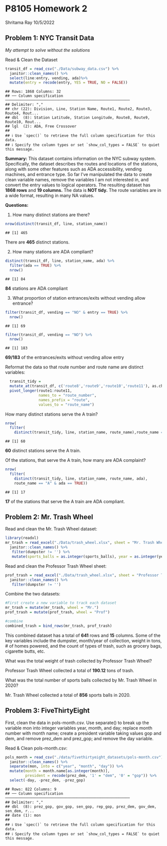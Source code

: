 P8105 Homework 2
================
Shritama Ray
10/5/2022

## Problem 1: NYC Transit Data

*My attempt to solve without the solutions*

Read & Clean the Dataset

``` r
transit_df = read_csv("./Data/subway_data.csv") %>%
  janitor::clean_names() %>%
  select(line:entry, vending, ada)%>%
  mutate(entry = recode(entry, YES = TRUE, NO = FALSE)) 
```

    ## Rows: 1868 Columns: 32
    ## ── Column specification ────────────────────────────────────────────────────────
    ## Delimiter: ","
    ## chr (22): Division, Line, Station Name, Route1, Route2, Route3, Route4, Rout...
    ## dbl  (8): Station Latitude, Station Longitude, Route8, Route9, Route10, Rout...
    ## lgl  (2): ADA, Free Crossover
    ## 
    ## ℹ Use `spec()` to retrieve the full column specification for this data.
    ## ℹ Specify the column types or set `show_col_types = FALSE` to quiet this message.

**Summary:** This dataset contains information on the NYC subway system.
Specifically, the dataset describes the routes and locations of the
stations, along with some other features such as ADA accessibility,
vending machines, and entrance type. So far I’ve manipulated the data to
create clean variable names, remove the variables I am not interested
in, and convert the entry values to logical operators. The resulting
dataset has **1868 rows** and **19 columns.** The data is **NOT tidy.**
The route variables are in a wide format, resulting in many NA values.

**Questions:**

1.  How many distinct stations are there?

``` r
nrow(distinct(transit_df, line, station_name))
```

    ## [1] 465

There are **465** distinct stations.

2.  How many stations are ADA compliant?

``` r
distinct(transit_df, line, station_name, ada) %>%
  filter(ada == TRUE) %>%
  nrow()
```

    ## [1] 84

**84** stations are ADA compliant

3.  What proportion of station entrances/exits without vending allow
    entrance?

``` r
filter(transit_df, vending == "NO" & entry == TRUE) %>%
  nrow()
```

    ## [1] 69

``` r
filter(transit_df, vending == "NO") %>%
  nrow()
```

    ## [1] 183

**69/183** of the entrances/exits without vending allow entry

Reformat the data so that route number and route name are distinct
variables:

``` r
  transit_tidy = 
  mutate_at(transit_df, c('route8','route9','route10','route11'), as.character) %>%
  pivot_longer(route1:route11, 
               names_to = "route_number", 
               names_prefix = "route", 
               values_to = "route_name")
```

How many distinct stations serve the A train?

``` r
nrow(
  filter(
    distinct(transit_tidy, line, station_name, route_name),route_name == "A"))
```

    ## [1] 60

**60** distinct stations serve the A train.

Of the stations, that serve the A train, how many are ADA complaint?

``` r
nrow(
  filter(
    distinct(transit_tidy, line, station_name, route_name, ada),
    route_name == "A" & ada == TRUE))
```

    ## [1] 17

**17** of the stations that serve the A train are ADA compliant.

## Problem 2: Mr. Trash Wheel

Read and clean the Mr. Trash Wheel dataset:

``` r
library(readxl)
mr_trash = read_excel("./Data/trash_wheel.xlsx", sheet = "Mr. Trash Wheel", range = "A2:N549") %>%
  janitor::clean_names() %>%
   filter(dumpster != '') %>%
   mutate(sports_balls = as.integer(sports_balls), year = as.integer(year))
```

Read and clean the Professor Trash Wheel sheet:

``` r
prof_trash = read_excel("./Data/trash_wheel.xlsx", sheet = "Professor Trash Wheel", range = "A2:M96") %>%
  janitor::clean_names() %>%
   filter(dumpster != '')
```

Combine the two datasets:

``` r
#First create a new variable to track each dataset
mr_trash = mutate(mr_trash, wheel = "Mr.")
prof_trash = mutate(prof_trash, wheel = "Prof")

#combine
combined_trash = bind_rows(mr_trash, prof_trash)
```

This combined dataset has a total of **641** rows and **15** columns.
Some of the key variables include the dumpster, month/year of
collection, weight in tons, \# of homes powered, and the count of types
of trash, such as grocery bags, cigarette butts, etc.

What was the total weight of trash collected by Professor Trash Wheel?

Professor Trash Wheel collected a total of **190.12** tons of trash.

What was the total number of sports balls collected by Mr. Trash Wheel
in 2020?

Mr. Trash Wheel collected a total of **856** sports balls in 2020.

## Problem 3: FiveThirtyEight

First, clean the data in pols-month.csv. Use separate() to break up the
variable mon into integer variables year, month, and day; replace month
number with month name; create a president variable taking values gop
and dem, and remove prez_dem and prez_gop; and remove the day variable.

Read & Clean pols-month.csv:

``` r
pols_month = read_csv("./data/fivethirtyeight_datasets/pols-month.csv") %>%
  janitor::clean_names() %>%
  separate(mon, into = c("year", "month", "day")) %>%
  mutate(month = month.name[as.integer(month)],
         president = recode(prez_dem, '1' = "dem", '0' = "gop")) %>%
  select(-day, -prez_dem, -prez_gop)
```

    ## Rows: 822 Columns: 9
    ## ── Column specification ────────────────────────────────────────────────────────
    ## Delimiter: ","
    ## dbl  (8): prez_gop, gov_gop, sen_gop, rep_gop, prez_dem, gov_dem, sen_dem, r...
    ## date (1): mon
    ## 
    ## ℹ Use `spec()` to retrieve the full column specification for this data.
    ## ℹ Specify the column types or set `show_col_types = FALSE` to quiet this message.
